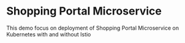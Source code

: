# Shopping Portal Microservice 

This demo focus on deployment of Shopping Portal Microservice on Kubernetes with and without Istio
